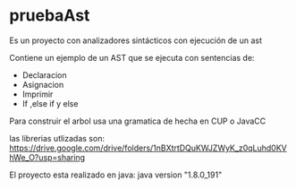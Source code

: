 # pruebaAst
Es un proyecto con analizadores sintácticos con ejecución de un ast

Contiene un ejemplo de un AST que se ejecuta con sentencias de:
* Declaracion
* Asignacion
* Imprimir
* If ,else if y else

Para construir el arbol usa una gramatica de hecha en CUP o JavaCC

las librerias utlizadas son:
https://drive.google.com/drive/folders/1nBXtrtDQuKWJZWyK_z0qLuhd0KVhWe_O?usp=sharing 


El proyecto esta realizado en java:
java version "1.8.0_191"
